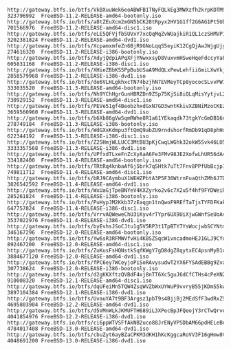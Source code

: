 	http://gateway.btfs.io/btfs/VkBXuuWek6eoABWFB1TNyFQLkEg3MWXzfh2krpKDTM9F 323796992  FreeBSD-11.2-RELEASE-amd64-bootonly.iso
	http://gateway.btfs.io/btfs/a8tZEuXcm2mGN5bCK28tRpyx2HV1G1ff2G6AG1Pt5UbA 701566976  FreeBSD-11.2-RELEASE-amd64-disc1.iso
	http://gateway.btfs.io/btfs/eLE5QFVjfbSUVxY7xcQqMqZvWUajkiR1QL1czSHMVP1n 3202381824 FreeBSD-11.2-RELEASE-amd64-dvd1.iso
	http://gateway.btfs.io/btfs/XcpamxmfeZn6BjR9GNoLqqS5eyiK12CgQjAwJWjgUjgU 274616320  FreeBSD-11.2-RELEASE-i386-bootonly.iso
	http://gateway.btfs.io/btfs/XdyjQdpiAPqXFjYNwxxsyD8VuxvmHSweHqeFdccyYaPJ 605831168  FreeBSD-11.2-RELEASE-i386-disc1.iso
	http://gateway.btfs.io/btfs/XHieZBbKS5PpBubUSaA9MdQLxPewLehfiiGmiLXwYkjZ 2858579968 FreeBSD-11.2-RELEASE-i386-dvd1.iso
	http://gateway.btfs.io/btfs/de6VLHLgkhxcTN74bzjhN7EVMeyTCp8yococSLvvPW7V 333035520  FreeBSD-11.3-RELEASE-amd64-bootonly.iso
	http://gateway.btfs.io/btfs/Nh9YChHgrGunHBRZDn9ZSp75KjSi8iQLqMisYytjvL2c 730929152  FreeBSD-11.3-RELEASE-amd64-disc1.iso
	http://gateway.btfs.io/btfs/PEVe51gf4BeobzhxdGxN7GD3wntKkivXZBNiMzoCKEzF 3659560960 FreeBSD-11.3-RELEASE-amd64-dvd1.iso
	http://gateway.btfs.io/btfs/b6Xb86gVw5qmRWhe8R1a61YEkaqdk73tgkYcGmDB16na 278749184  FreeBSD-11.3-RELEASE-i386-bootonly.iso
	http://gateway.btfs.io/btfs/WdGXxKdmpu3ftQmQ9abZU9rndshorfRmDb91qD8phHxd 622344192  FreeBSD-11.3-RELEASE-i386-disc1.iso
	http://gateway.btfs.io/btfs/Z2SHmjWLLUCC3MtBU3pKjCwqLWGhk32okW5Svk46LU5d 3333357568 FreeBSD-11.3-RELEASE-i386-dvd1.iso
	http://gateway.btfs.io/btfs/UPfxdTLxeFnZcXyAaA6Fe3FMv98JE2XofwLhUR56dA4s 334182400  FreeBSD-11.4-RELEASE-amd64-bootonly.iso
	http://gateway.btfs.io/btfs/TRtRq4knbaAf6j5brk7qSHtk7uTt7Fnv8PPfUbBcjp1F 749811712  FreeBSD-11.4-RELEASE-amd64-disc1.iso
	http://gateway.btfs.io/btfs/bRJ9CAymbuX1WEHZPbtA3P5F36WtrnFuaQthZMh6JTDA 3826542592 FreeBSD-11.4-RELEASE-amd64-dvd1.iso
	http://gateway.btfs.io/btfs/WxUaGjTpeBNYeV4KXZyrko2v6c7X2u5f4hf9FYDWeiRs 285261824  FreeBSD-11.4-RELEASE-i386-bootonly.iso
	http://gateway.btfs.io/btfs/PuHypJM2Kkb37zEaqgn1tnQwoF9REfTaTjsTYFDFKak1 647757824  FreeBSD-11.4-RELEASE-i386-disc1.iso
	http://gateway.btfs.io/btfs/VrrvAQWeweChU3iKyv4rTYpr6UX9UiXjwGWnfSeUoAvM 3537022976 FreeBSD-11.4-RELEASE-i386-dvd1.iso
	http://gateway.btfs.io/btfs/byEvhsJSoCJtu1g5V5RP3t1TpBTY7YsWocjwbSCYNtmq 346167296  FreeBSD-12.0-RELEASE-amd64-bootonly.iso
	http://gateway.btfs.io/btfs/Yw6sR3RFMWVfvHi4K8SZSqcW1vncadmoHEJ1GLJ9CYq9 892467200  FreeBSD-12.0-RELEASE-amd64-disc1.iso
	http://gateway.btfs.io/btfs/ZuKusFsHQNstkSqfKWgY7gD8dgZ8qytxEC4psnMyB1o3 3884677120 FreeBSD-12.0-RELEASE-amd64-dvd1.iso
	http://gateway.btfs.io/btfs/fPC6ey7WCeyjoPiSoRAvysudwT2YX6FYSAdEBBg9Zvad 307738624  FreeBSD-12.0-RELEASE-i386-bootonly.iso
	http://gateway.btfs.io/btfs/d2gKKXftzQVBdF4xj8nTT6Xc5guJ6dCfCTHs4cPeXN2E 910008320  FreeBSD-12.1-RELEASE-amd64-disc1.iso
	http://gateway.btfs.io/btfs/dqUFeiMn5TQW4ZsqWVZbWxUYWuP9vvryB55jKDmS5kw4 3897104384 FreeBSD-12.1-RELEASE-i386-dvd1.iso
	http://gateway.btfs.io/btfs/UvauYA7t9BF3Argsz1pbT9s4BjjBj2MEdSfF3wdRxZS5 4695803904 FreeBSD-12.2-RELEASE-amd64-dvd1.iso
	http://gateway.btfs.io/btfs/d5VMnWLkJKMUFTH689iL3XPecBpJFQeojY3rCTwQrve4 4041854976 FreeBSD-12.2-RELEASE-i386-dvd1.iso
	http://gateway.btfs.io/btfs/ci6ppWTVSFfAkNB2uco88JrENyVPSDbAM66pdHELeBn4 4784017408 FreeBSD-13.0-RELEASE-amd64-dvd1.iso
	http://gateway.btfs.io/btfs/cbuZyt6ayBZaCPKM3dKH1hKcKggcaRoVV3F16gHmw8V7 4048691200 FreeBSD-13.0-RELEASE-i386-dvd1.iso
